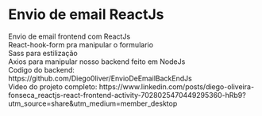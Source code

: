 <h1>Envio de email ReactJs</h1>
Envio de email frontend com ReactJs<br />
React-hook-form pra manipular o formulario<br />
Sass para estilização<br />
Axios para manipular nosso backend feito em NodeJs<br />
Codigo do backend: https://github.com/Diego0liver/EnvioDeEmailBackEndJs <br />
Video do projeto completo: https://www.linkedin.com/posts/diego-oliveira-fonseca_reactjs-react-frontend-activity-7028025470449295360-hRb9?utm_source=share&utm_medium=member_desktop
